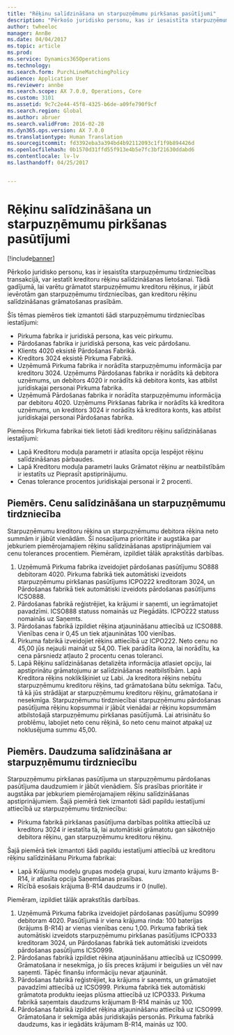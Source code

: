 ```yaml
---
title: "Rēķinu salīdzināšana un starpuzņēmumu pirkšanas pasūtījumi"
description: "Pērkošo juridisko personu, kas ir iesaistīta starpuzņēmumu tirdzniecības transakcijā, var iestatīt kreditoru rēķinu salīdzināšanas lietošanai. Tādā gadījumā, lai varētu grāmatot starpuzņēmumu kreditoru rēķinus, ir jābūt ievērotām gan starpuzņēmumu tirdzniecības, gan kreditoru rēķinu salīdzināšanas grāmatošanas prasībām."
author: twheeloc
manager: AnnBe
ms.date: 04/04/2017
ms.topic: article
ms.prod: 
ms.service: Dynamics365Operations
ms.technology: 
ms.search.form: PurchLineMatchingPolicy
audience: Application User
ms.reviewer: annbe
ms.search.scope: AX 7.0.0, Operations, Core
ms.custom: 3101
ms.assetid: 9c7c2e44-45f8-4325-b6de-a09fe790f9cf
ms.search.region: Global
ms.author: abruer
ms.search.validFrom: 2016-02-28
ms.dyn365.ops.version: AX 7.0.0
ms.translationtype: Human Translation
ms.sourcegitcommit: fd3392eba3a394bd4b92112093c1f1f9b894426d
ms.openlocfilehash: 0b1570d31ffd55f913e4b5e7fc3bf21630ddabd6
ms.contentlocale: lv-lv
ms.lasthandoff: 04/25/2017


---
```


# <a name="invoice-matching-and-intercompany-purchase-orders"></a>Rēķinu salīdzināšana un starpuzņēmumu pirkšanas pasūtījumi

[!include[banner](../includes/banner.md)]


Pērkošo juridisko personu, kas ir iesaistīta starpuzņēmumu tirdzniecības transakcijā, var iestatīt kreditoru rēķinu salīdzināšanas lietošanai. Tādā gadījumā, lai varētu grāmatot starpuzņēmumu kreditoru rēķinus, ir jābūt ievērotām gan starpuzņēmumu tirdzniecības, gan kreditoru rēķinu salīdzināšanas grāmatošanas prasībām.

Šīs tēmas piemēros tiek izmantoti šādi starpuzņēmumu tirdzniecības iestatījumi:
-   Pirkuma fabrika ir juridiskā persona, kas veic pirkumu.
-   Pārdošanas fabrika ir juridiskā persona, kas veic pārdošanu.
-   Klients 4020 eksistē Pārdošanas Fabrikā.
-   Kreditors 3024 eksistē Pirkuma Fabrikā.
-   Uzņēmumā Pirkuma fabrika ir norādīta starpuzņēmumu informācija par kreditoru 3024. Uzņēmums Pārdošanas fabrika ir norādīts kā debitora uzņēmums, un debitors 4020 ir norādīts kā debitora konts, kas atbilst juridiskajai personai Pirkuma fabrika.
-   Uzņēmumā Pārdošanas fabrika ir norādīta starpuzņēmumu informācija par debitoru 4020. Uzņēmums Pirkšanas fabrika ir norādīts kā kreditora uzņēmums, un kreditors 3024 ir norādīts kā kreditora konts, kas atbilst juridiskajai personai Pārdošanas fabrika.

Piemēros Pirkuma fabrikai tiek lietoti šādi kreditoru rēķinu salīdzināšanas iestatījumi:
-   Lapā Kreditoru moduļa parametri ir atlasīta opcija Iespējot rēķinu salīdzināšanas pārbaudes.
-   Lapā Kreditoru moduļa parametri lauks Grāmatot rēķinu ar neatbilstībām ir iestatīts uz Pieprasīt apstiprinājumu.
-   Cenas tolerance procentos juridiskajai personai ir 2 procenti.

## <a name="example-price-matching-and-intercompany-trade"></a> Piemērs. Cenu salīdzināšana un starpuzņēmumu tirdzniecība
Starpuzņēmumu kreditoru rēķina un starpuzņēmumu debitora rēķina neto summām ir jābūt vienādām. Šī nosacījuma prioritāte ir augstāka par jebkuriem piemērojamajiem rēķinu salīdzināšanas apstiprinājumiem vai cenu tolerances procentiem. Piemēram, izpildiet tālāk aprakstītās darbības.
1.  Uzņēmumā Pirkuma fabrika izveidojiet pārdošanas pasūtījumu SO888 debitoram 4020. Pirkuma fabrikā tiek automātiski izveidots starpuzņēmumu pirkšanas pasūtījums ICPO222 kreditoram 3024, un Pārdošanas fabrikā tiek automātiski izveidots pārdošanas pasūtījums ICSO888.
2.  Pārdošanas fabrikā reģistrējiet, ka krājumi ir saņemti, un iegrāmatojiet pavadzīmi. ICSO888 statuss nomainās uz Piegādāts. ICPO222 statuss nomainās uz Saņemts.
3.  Pārdošanas fabrikā izpildiet rēķina atjaunināšanu attiecībā uz ICSO888. Vienības cena ir 0,45 un tiek atjauninātas 100 vienības.
4.  Pirkuma fabrikā izveidojiet rēķins attiecībā uz ICPO222. Neto cenu no 45,00 jūs nejauši maināt uz 54,00. Tiek parādīta ikona, lai norādītu, ka cena pārsniedz atļauto 2 procentu cenas toleranci.
5.  Lapā Rēķinu salīdzināšanas detalizēta informācija atlasiet opciju, lai apstiprinātu grāmatojumu ar salīdzināšanas neatbilstībām. Lapā Kreditora rēķins noklikšķiniet uz Labi. Ja kreditora rēķins nebūtu starpuzņēmumu kreditoru rēķins, tad grāmatošana būtu sekmīga. Taču, tā kā jūs strādājat ar starpuzņēmumu kreditoru rēķinu, grāmatošana ir nesekmīga. Starpuzņēmumu tirdzniecībai starpuzņēmumu pārdošanas pasūtījuma rēķinu kopsummai ir jābūt vienādai ar rēķinu kopsummām atbilstošajā starpuzņēmumu pirkšanas pasūtījumā. Lai atrisinātu šo problēmu, labojiet neto cenu rēķinā, šo neto cenu mainot atpakaļ uz noklusējuma summu 45,00.

## <a name="example-quantity-matching-with-intercompany-trade"></a> Piemērs. Daudzuma salīdzināšana ar starpuzņēmumu tirdzniecību
Starpuzņēmumu pirkšanas pasūtījuma un starpuzņēmumu pārdošanas pasūtījuma daudzumiem ir jābūt vienādiem. Šīs prasības prioritāte ir augstāka par jebkuriem piemērojamajiem rēķinu salīdzināšanas apstiprinājumiem. Šajā piemērā tiek izmantoti šādi papildu iestatījumi attiecībā uz starpuzņēmumu tirdzniecību:
-   Pirkuma fabrikā pirkšanas pasūtījuma darbības politika attiecībā uz kreditoru 3024 ir iestatīta tā, lai automātiski grāmatotu gan sākotnējo debitora rēķinu, gan starpuzņēmumu kreditoru rēķinu.

Šajā piemērā tiek izmantoti šādi papildu iestatījumi attiecībā uz kreditoru rēķinu salīdzināšanu Pirkuma fabrikai:
-   Lapā Krājumu modeļu grupas modeļa grupai, kuru izmanto krājums B-R14, ir atlasīta opcija Saņemšanas prasības.
-   Rīcībā esošais krājuma B-R14 daudzums ir 0 (nulle).

Piemēram, izpildiet tālāk aprakstītās darbības.
1.  Uzņēmumā Pirkuma fabrika izveidojiet pārdošanas pasūtījumu SO999 debitoram 4020. Pasūtījumā ir viena krājuma rinda: 100 baterijas (krājums B-R14) ar vienas vienības cenu 1,00. Pirkuma fabrikā tiek automātiski izveidots starpuzņēmumu pirkšanas pasūtījums ICPO333 kreditoram 3024, un Pārdošanas fabrikā tiek automātiski izveidots pārdošanas pasūtījums ICSO999.
2.  Pārdošanas fabrikā izpildiet rēķina atjaunināšanu attiecībā uz ICSO999. Grāmatošana ir nesekmīga, jo šīs preces krājumi ir beigušies un vēl nav saņemti. Tāpēc finanšu informāciju nevar atjaunināt.
3.  Pārdošanas fabrikā reģistrējiet, ka krājums ir saņemts, un grāmatojiet pavadzīmi attiecībā uz ICSO999. Pirkuma fabrikā tiek automātiski grāmatota produktu ieejas plūsma attiecībā uz ICPO333. Pirkuma fabrikā saņemtais daudzums krājumam B-R14 mainās uz 100.
4.  Pārdošanas fabrikā izpildiet rēķina atjaunināšanu attiecībā uz ICSO999. Grāmatošana ir sekmīga abās juridiskajās personās. Pirkuma fabrikā daudzums, kas ir iegādāts krājumam B-R14, mainās uz 100. 






